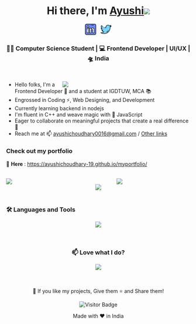 <div align="center">
   <h1>Hi there, I'm <a href="https://github.com/ayushichoudhary-19/">Ayushi</a><img src="https://media.giphy.com/media/hvRJCLFzcasrR4ia7z/giphy.gif" width="25px"></h1>
</div>

<p align="center">
   <a href="https://www.linkedin.com/in/ayushi-choudhary-7688b91ba/"><img height="30" src="https://raw.githubusercontent.com/8bithemant/8bithemant/master/linkedin.png?raw=true"></a>&nbsp;&nbsp;
    <a href="https://twitter.com/geekyAyushi"><img height="30" src="https://raw.githubusercontent.com/8bithemant/8bithemant/master/twitter.png?raw=true"></a> 
</p> 

<div align="center">
   <h3> 👩‍💻 Computer Science Student | 💻 Frontend Developer | UI/UX | 🛸 India  </h3>
</div>


<br>

<div>
   <img align="right" width=350px src="https://cdn.dribbble.com/users/4055494/screenshots/15215756/media/d2b66c4ca0192aa26d103448b3d1518b.gif" />
<div>

- Hello folks, I'm a Frontend Developer 🚀 and a student at IGDTUW, MCA 📚
- Engrossed in Coding ⚡, Web Designing, and Development
- Currently learning backend in nodejs
- I'm fluent in C++ and weave magic with 💛 JavaScript 
- Eager to collaborate on meaningful projects that create a real difference 💞️
- Reach me at 📫 ayushichoudhary0016@gmail.com / [Other links](https://linktr.ee/geekyAyushi)

</div>
</div>
<!--
### HACTOBERFEST-23!   
[![An image of @ayushichoudhary19's Holopin badges, which is a link to view their full Holopin profile](https://holopin.me/ayushichoudhary19)](https://holopin.io/@ayushichoudhary19)
   
<!-- 🔗 To know more about me, you can check out my <a href="https://ayushichoudhary-19.github.io/myportfolio"> 
**Portfolio Website** </a> -->


###      Check out my portfolio
🔗 **Here** : https://ayushichoudhary-19.github.io/myportfolio/

</p>

<br>

<div style="display: flex; justify-content: space-between;">
   
 <img src="https://github-readme-streak-stats.herokuapp.com?user=ayushichoudhary-19&theme=dark&count_private=true&bg_color=0d1116&title_color=ce09ec&text_color=a4aacb&icon_color=007ec6" style="width: 51%;"/>

   <img src="https://github-readme-stats-own-pi.vercel.app/api/top-langs/?username=ayushichoudhary-19&layout=compact&theme=dark&count_private=true&langs_count=10&hide=shell,EJS,PHP" style="width: 40%;"/>
</div>

<div align="center">

   <img src="https://github-readme-stats-own-pi.vercel.app/api?username=ayushichoudhary-19&&show_icons=true&theme=dark&hide_border=false&include_all_commits=false&count_private=true&ring_color=79FF97" style="width:51%"/>
</div>

<br>

<!--
### 🔨 Check out my recent pull requests
- [Added a 3D Hover Effects on buttons and icons](https://github.com/freecoursera/freecoursera.github.io/pull/58) [Enhancement ✨] on [freecoursera](https://github.com/freecoursera/freecoursera.github.io)
- [Fixed Navbar Responsiveness](https://github.com/sarmadhamdani02/WebGames/pull/81) [Bug 🐞]  on [WebGames](https://github.com/sarmadhamdani02/WebGames)
- [Added animated Number Counter for metrics on landing page](https://github.com/warmachine028/nike/pull/52) [Feature💡] on [Warmachine028-Nike](https://github.com/warmachine028/nike)
- [Fixed inconsistency in appearance of input field](https://github.com/warmachine028/nike/pull/51)  [Bug 🐞] on [Warmachine028-Nike](https://github.com/warmachine028/nike)
- [Added a 'go to top' FAB](https://github.com/warmachine028/nike/pull/54) [Feature💡] on [Warmachine028-Nike](https://github.com/warmachine028/nike)
- [Restyled the Homepage and Add/Remove-Youtuber pages](https://github.com/KendallDoesCoding/youtubers-birthdays/pull/83) [Enhancement ✨] on [youtubers-birthdays](https://github.com/KendallDoesCoding/youtubers-birthdays)
- [Added a Close icon on navbar for better UX, made links functional](https://github.com/marshadkhn/TinDog/pull/14)[Enhancement/🐛 Bug] on [TinDog](https://github.com/marshadkhn/TinDog)
- [Handled Empty Input Fields when Generating QR Codes](https://github.com/mrsudarshanrai/QR-code-generator/pull/10)][Feature💡][Bug 🐞]  on [QR-code-generator](https://github.com/mrsudarshanrai/QR-code-generator)
- [Specified errors and handled operations with 0 output](https://github.com/Alitindrawan24/Binary-Calculator/pull/25)[Bug 🐞] on  [Binary-Calculator](https://github.com/Alitindrawan24/Binary-Calculator/)

### 🚀  Check out my projects
- [ayushichoudhary-19/parallaxdining](https://github.com/ayushichoudhary-19/parallaxdining.github.io) - 🍔 A Dynamic Restaurant Wesbtite
- [ayushichoudhary-19/myportfolio](https://github.com/ayushichoudhary-19/myportfolio) - 👀 My Personal Portfoliio
- [ayushichoudhary-19/WebSummarizer](https://github.com/ayushichoudhary-19/WebSummarizer) - 🌐 A Chrome Extension
- [ayushichoudhary-19/LeetcodeProblemCounter](https://github.com/ayushichoudhary-19/LeetcodeProblemCounter/) - 🌐 A Chrome Extension
- [ayushichoudhary-19/PassCipher](https://github.com/ayushichoudhary-19/PassCipher/) - First React Project Nov'23
- [ayushichoudhary-19/SudokuSolver](https://github.com/ayushichoudhary-19/SudokuSolver)- 🧩 Sudoku Solver using Backtracking Alogrithm
- [ayushichoudhary-19/TaranganaWebsite](https://github.com/ayushichoudhary-19/TaranganaWebsite) - 🎪 College's Fest Website (only a front end project)
- [ayushichoudhary-19/finivesta-demo](https://github.com/ayushichoudhary-19/finivesta-demo) - 🏛️ A College Society Website
-->

### 🛠️ Languages and Tools
<p align="center">
  <a href="https://skillicons.dev">
    <img src="https://skillicons.dev/icons?i=html,css,js,react,tailwind,typescript,next,redux,firebase,appwrite,mongodb,mysql,nodejs,express,postman,docker,cpp,py,java,git,github,vscode,figma&perline=8" />
  </a>
</p>

<!--
<p align="center">
  <img src="https://img.icons8.com/color/96/000000/html-5.png" alt="HTML" style="margin: 10px;">
  <img src="https://img.icons8.com/color/96/000000/css3.png" alt="CSS" style="margin: 10px;">
  <img src="https://img.icons8.com/color/96/000000/javascript.png" alt="JavaScript (JS)" style="margin: 10px;">
  <img src="https://img.icons8.com/color/96/000000/firebase.png" alt="Firebase" style="margin: 10px;">
  <img src="https://img.icons8.com/color/96/000000/react-native.png" alt="react native" style="margin: 0px;">
</p>
<p align="center">
  <img src="https://img.icons8.com/color/96/000000/tailwindcss.png" alt="JavaScript (JS)" style="margin: 10px;">
  <img src="https://img.icons8.com/color/96/000000/postgreesql.png" alt="PostgreSQL" style="margin: 10px;">
  <img src="https://img.icons8.com/color/96/000000/c-plus-plus-logo.png" alt="C++" style="margin: 10px;">
  <img src="https://img.icons8.com/color/96/000000/python.png" alt="Python" style="margin: 10px;">
  <img src="https://img.icons8.com/color/96/000000/visual-studio-code-2019.png" alt="VS Code" style="margin: 10px;">
</p>
-->

<br>

<div align="center">
   
### 📫 Love what I do? 
<a href="https://liberapay.com/ayushichoudhary/donate" target="_blank"><img src="https://cdn.buymeacoffee.com/buttons/v2/default-red.png" width="150" ></a>
</div>
<br>

<p align="center">💙 If you like my projects, Give them ⭐ and Share them!</p>

<div align="center">
   
![Visitor Badge](https://visitor-badge.laobi.icu/badge?page_id=ayushichoudhary-19&left_color=Purple&right_color=#e754808)

                
</div>

<p align="center">Made with ❤️ in India</p>
